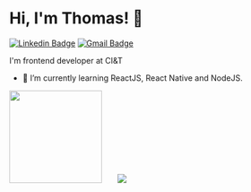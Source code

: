 # Hi, I'm Thomas! 👋

[![Linkedin Badge](https://img.shields.io/badge/-LinkedIn-blue?style=flat-square&logo=Linkedin&logoColor=white&link=https://www.linkedin.com/in/thomas-soares-339465a6/)](https://www.linkedin.com/in/thomas-soares-339465a6/)
[![Gmail Badge](https://img.shields.io/badge/-Gmail-c14438?style=flat-square&logo=Gmail&logoColor=white&link=mailto:soaresthomasp@gmail.com)](mailto:soaresthomasp@gmail.com)

I'm frontend developer at CI&T 

- 🌱 I’m currently learning ReactJS, React Native and NodeJS.

<p style="margin: 0;">
  <a href="#"><img src="https://github-readme-stats.vercel.app/api?username=thomas-soares&show_icons=true&theme=merko" height="165" style="margin-right:24px;"></a>
  <a href="#"><img src="https://github-readme-stats.vercel.app/api/top-langs/?username=thomas-soares&layout=compact&theme=merko"></a>
</p>

<!--
**thomas-soares/thomas-soares** is a ✨ _special_ ✨ repository because its `README.md` (this file) appears on your GitHub profile. --!>

